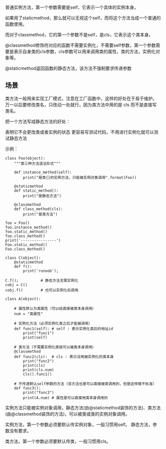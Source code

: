 普通实例方法，第一个参数需要是self，它表示一个具体的实例本身。

如果用了staticmethod，那么就可以无视这个self，而将这个方法当成一个普通的函数使用。

而对于classmethod，它的第一个参数不是self，是cls，它表示这个类本身。

@classmethod修饰符对应的函数不需要实例化，不需要self参数，第一个参数需要是表示自身类的cls参数，cls参数可以用来调用类的属性，类的方法，实例化对象等。

@staticmethod返回函数的静态方法，该方法不强制要求传递参数


## 场景

类方法一般用来实现工厂模式，注意在工厂函数中，这样的好处在于易于维护。 万一以后要修改类名，只改动一处就行，因为类方法中用的是 cls 而不是直接写 类名。

把一个方法写成静态方法的好处：

表明它不会更改类或者实例的状态
更容易写测试代码，不用进行实例化就可以测试静态方法

示例：
```
class Foo(object):
    """类三种方法语法形式"""
 
    def instance_method(self):
        print("是类{}的实例方法，只能被实例对象调用".format(Foo))
 
    @staticmethod
    def static_method():
        print("是静态方法")
 
    @classmethod
    def class_method(cls):
        print("是类方法")
 
foo = Foo()
foo.instance_method()
foo.static_method()
foo.class_method()
print('----------------')
Foo.static_method()
Foo.class_method()
```

```
class C(object):
    @staticmethod
    def f():
        print('runoob');
 
C.f();          # 静态方法无需实例化
cobj = C()
cobj.f()        # 也可以实例化后调用
```

```
class A(object):

    # 属性默认为类属性（可以给直接被类本身调用）
    num = "类属性"

    # 实例化方法（必须实例化类之后才能被调用）
    def func1(self): # self : 表示实例化类后的地址id
        print("func1")
        print(self)

    # 类方法（不需要实例化类就可以被类本身调用）
    @classmethod
    def func2(cls):  # cls : 表示没用被实例化的类本身
        print("func2")
        print(cls)
        print(cls.num)
        cls().func1()

    # 不传递默认self参数的方法（该方法也是可以直接被类调用的，但是这样做不标准）
    def func3():
        print("func3")
        print(A.num) # 属性是可以直接用类本身调用的

```

实例方法只能被实例对象调用，静态方法(由@staticmethod装饰的方法)、类方法(由@classmethod装饰的方法)，可以被类或类的实例对象调用。

实例方法，第一个参数必须要默认传实例对象，一般习惯用self。
静态方法，参数没有要求。

类方法，第一个参数必须要默认传类，一般习惯用cls。